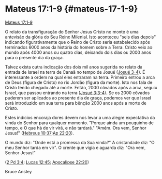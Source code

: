 # Mateus 17:1-9 {#mateus-17-1-9}

[Mateus 17:1-9](http://bibliaonline.com.br/acf/mt/17/1-9)

O relato da transfiguração do Senhor Jesus Cristo no monte é uma antevisão da glória do Seu Reino Milenial. Isto aconteceu &quot;seis dias depois&quot; indicando figurativamente que o Reino de Cristo seria estabelecido após terminados 6000 anos da história do homem sobre a Terra. Cristo veio ao mundo após 4000 anos ou quatro dias, deixando dois dias ou 2000 anos para o presente dia da graça.

Talvez exista outra indicação dos dois mil anos sugerida no relato da entrada de Israel na terra de Canaã no tempo de Josué ([Josué 3-4](http://bibliaonline.com.br/acf/js/3/-4)). É interessante a ordem na qual eles entraram na terra. Primeiro entrou a arca de Deus (figura de Cristo) no rio Jordão (figura da morte). Isto nos fala de Cristo tendo chegado até a morte. Então, 2000 côvados após a arca, seguiu Israel, que passou entrando na terra ([Josué 3:3-4](http://bibliaonline.com.br/acf/js/3/3-4)). Se os 2000 côvados puderem ser aplicados ao presente dia de graça, podemos ver que Israel será introduzido em sua terra para bênção 2000 anos após a morte de Cristo.

Estes indícios encoraja dores devem nos levar a uma alegre expectativa da vinda do Senhor para qualquer momento. &quot;Porque ainda um pouquinho de tempo, e O que há de vir virá, e não tardará.&quot; &quot;Amém. Ora vem, Senhor Jesus!&quot; ([Hebreus 10:37](http://bibliaonline.com.br/acf/hb/10/37);[Ap 22:20](http://bibliaonline.com.br/acf/ap/22/20)).

O mundo diz: &quot;Onde está a promessa da Sua vinda?&quot; A cristandade diz: &quot;O meu Senhor tarda em vir&quot;. O crente que vigia e aguarda diz: &quot;Ora vem, Senhor Jesus!&quot;

([2 Pd 3:4](http://bibliaonline.com.br/acf/2pe/3/4); [Lucas 12:45](http://bibliaonline.com.br/acf/lc/12/45); [Apocalipse 22:20](http://bibliaonline.com.br/acf/ap/22/20))

Bruce Anstey